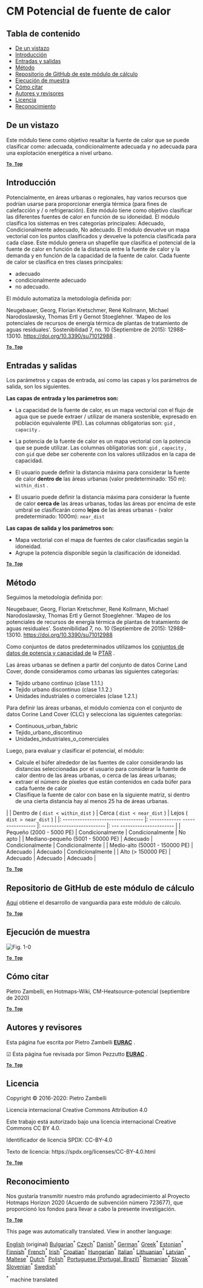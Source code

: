 <h1><a class="anchor" id="cm-heat-source-potential" href="#cm-heat-source-potential"><i class="fa fa-link"></i></a>CM Potencial de fuente de calor</h1><h2><a class="anchor" id="table-of-contents" href="#table-of-contents"><i class="fa fa-link"></i></a> Tabla de contenido</h2><ul><li> <a href="#in-a-glance">De un vistazo</a></li><li> <a href="#introduction">Introducción</a></li><li> <a href="#inputs-and-outputs">Entradas y salidas</a></li><li> <a href="#method">Método</a></li><li> <a href="#github-repository-of-this-calculation-module">Repositorio de GitHub de este módulo de cálculo</a></li><li> <a href="#sample-run">Ejecución de muestra</a></li><li> <a href="#how-to-cite">Cómo citar</a></li><li> <a href="#authors-and-reviewers">Autores y revisores</a></li><li> <a href="#license">Licencia</a></li><li> <a href="#acknowledgement">Reconocimiento</a></li></ul><h2><a class="anchor" id="in-a-glance" href="#in-a-glance"><i class="fa fa-link"></i></a> De un vistazo</h2><p> Este módulo tiene como objetivo resaltar la fuente de calor que se puede clasificar como: adecuada, condicionalmente adecuada y no adecuada para una explotación energética a nivel urbano.</p><p> <a href="#table-of-contents"><strong><code>To Top</code></strong></a></p><h2><a class="anchor" id="introduction" href="#introduction"><i class="fa fa-link"></i></a> Introducción</h2><p> Potencialmente, en áreas urbanas o regionales, hay varios recursos que podrían usarse para proporcionar energía térmica (para fines de calefacción y / o refrigeración). Este módulo tiene como objetivo clasificar las diferentes fuentes de calor en función de su idoneidad. El módulo clasifica los sistemas en tres categorías principales: Adecuado, Condicionalmente adecuado, No adecuado. El módulo devuelve un mapa vectorial con los puntos clasificados y devuelve la potencia clasificada para cada clase. Este módulo genera un shapefile que clasifica el potencial de la fuente de calor en función de la distancia entre la fuente de calor y la demanda y en función de la capacidad de la fuente de calor. Cada fuente de calor se clasifica en tres clases principales:</p><ul><li> adecuado</li><li> condicionalmente adecuado</li><li> no adecuado.</li></ul><p> El módulo automatiza la metodología definida por:</p><p> Neugebauer, Georg, Florian Kretschmer, René Kollmann, Michael Narodoslawsky, Thomas Ertl y Gernot Stoeglehner. &#39;Mapeo de los potenciales de recursos de energía térmica de plantas de tratamiento de aguas residuales&#39;. Sostenibilidad 7, no. 10 (Septiembre de 2015): 12988–13010. <a href="https://doi.org/10.3390/su71012988">https://doi.org/10.3390/su71012988</a> .</p><p> <a href="#table-of-contents"><strong><code>To Top</code></strong></a></p><h2><a class="anchor" id="inputs-and-outputs" href="#inputs-and-outputs"><i class="fa fa-link"></i></a> Entradas y salidas</h2><p> Los parámetros y capas de entrada, así como las capas y los parámetros de salida, son los siguientes.</p><p> <strong>Las capas de entrada y los parámetros son:</strong></p><ul><li><p> La capacidad de la fuente de calor, es un mapa vectorial con el flujo de agua que se puede extraer / utilizar de manera sostenible, expresado en población equivalente (PE). Las columnas obligatorias son: <code>gid</code> , <code>capacity</code> .</p></li><li><p> La potencia de la fuente de calor es un mapa vectorial con la potencia que se puede utilizar. Las columnas obligatorias son: <code>gid</code> , <code>capacity</code> , con <code>gid</code> que debe ser coherente con los valores utilizados en la capa de capacidad.</p></li><li><p> El usuario puede definir la distancia máxima para considerar la fuente de calor <strong>dentro de</strong> las áreas urbanas (valor predeterminado: 150 m): <code>within_dist</code> .</p></li><li><p> El usuario puede definir la distancia máxima para considerar la fuente de calor <strong>cerca de</strong> las áreas urbanas, todas las áreas por encima de este umbral se clasificarán como <strong>lejos</strong> de las áreas urbanas - (valor predeterminado: 1000m): <code>near_dist</code></p></li></ul><p> <strong>Las capas de salida y los parámetros son:</strong></p><ul><li> Mapa vectorial con el mapa de fuentes de calor clasificadas según la idoneidad.</li><li> Agrupe la potencia disponible según la clasificación de idoneidad.</li></ul><p> <a href="#table-of-contents"><strong><code>To Top</code></strong></a></p><h2><a class="anchor" id="method" href="#method"><i class="fa fa-link"></i></a> Método</h2><p> Seguimos la metodología definida por:</p><p> Neugebauer, Georg, Florian Kretschmer, René Kollmann, Michael Narodoslawsky, Thomas Ertl y Gernot Stoeglehner. &#39;Mapeo de los potenciales de recursos de energía térmica de plantas de tratamiento de aguas residuales&#39;. Sostenibilidad 7, no. 10 (Septiembre de 2015): 12988–13010. <a href="https://doi.org/10.3390/su71012988.">https://doi.org/10.3390/su71012988</a></p><p> Como conjuntos de datos predeterminados utilizamos los <a href="https://gitlab.com/hotmaps/potential/WWTP/">conjuntos de datos de potencia y capacidad de</a> la <a href="https://gitlab.com/hotmaps/potential/WWTP/">PTAR</a> .</p><p> Las áreas urbanas se definen a partir del conjunto de datos Corine Land Cover, donde consideramos como urbanas las siguientes categorías:</p><ul><li> Tejido urbano continuo (clase 1.1.1.)</li><li> Tejido urbano discontinuo (clase 1.1.2.)</li><li> Unidades industriales o comerciales (clase 1.2.1.)</li></ul><p> Para definir las áreas urbanas, el módulo comienza con el conjunto de datos Corine Land Cover (CLC) y selecciona las siguientes categorías:</p><ul><li> Continuous_urban_fabric</li><li> Tejido_urbano_discontinuo</li><li> Unidades_industriales_o_comerciales</li></ul><p> Luego, para evaluar y clasificar el potencial, el módulo:</p><ul><li> Calcule el búfer alrededor de las fuentes de calor considerando las distancias seleccionadas por el usuario para considerar la fuente de calor dentro de las áreas urbanas, o cerca de las áreas urbanas;</li><li> extraer el número de píxeles que están contenidos en cada búfer para cada fuente de calor</li><li> Clasifique la fuente de calor con base en la siguiente matriz, si dentro de una cierta distancia hay al menos 25 ha de áreas urbanas.</li></ul><p> | | Dentro de ( <code>dist &lt; within_dist</code> ) | Cerca ( <code>dist &lt; near_dist</code> ) | Lejos ( <code>dist &gt; near_dist</code> ) | |: --------------------------------- |: ------------- ----------------- |: -------------------------- |: --- ---------------------- | | Pequeño (2000 - 5000 PE) | Condicionalmente | Condicionalmente | No apto | | Mediano-pequeño (5001 - 50000 PE) | Adecuado | Condicionalmente | Condicionalmente | | Medio-alto (50001 - 150000 PE) | Adecuado | Adecuado | Condicionalmente | | Alto (&gt; 150000 PE) | Adecuado | Adecuado | Adecuado |</p><p> <a href="#table-of-contents"><strong><code>To Top</code></strong></a></p><h2><a class="anchor" id="github-repository-of-this-calculation-module" href="#github-repository-of-this-calculation-module"><i class="fa fa-link"></i></a> Repositorio de GitHub de este módulo de cálculo</h2><p> <a href="https://github.com/HotMaps/heatsource_potential/tree/develop">Aquí</a> obtiene el desarrollo de vanguardia para este módulo de cálculo.</p><p> <a href="#table-of-contents"><strong><code>To Top</code></strong></a></p><h2><a class="anchor" id="sample-run" href="#sample-run"><i class="fa fa-link"></i></a> Ejecución de muestra</h2><img alt="Fig. 1-0" src="https://wiki.hotmaps.hevs.ch/en/CM-Heatsource-potential/cm-heat.png" title="Ejecute el CM de fuente de calor"/><p> <a href="#table-of-contents"><strong><code>To Top</code></strong></a></p><h2><a class="anchor" id="how-to-cite" href="#how-to-cite"><i class="fa fa-link"></i></a> Cómo citar</h2><p> Pietro Zambelli, en Hotmaps-Wiki, CM-Heatsource-potencial (septiembre de 2020)</p><p> <a href="#table-of-contents"><strong><code>To Top</code></strong></a></p><h2><a class="anchor" id="authors-and-reviewers" href="#authors-and-reviewers"><i class="fa fa-link"></i></a> Autores y revisores</h2><p> Esta página fue escrita por Pietro Zambelli <strong><a href="http://www.eurac.edu">EURAC</a></strong> .</p><p> ☑ Esta página fue revisada por Simon Pezzutto <strong><a href="http://www.eurac.edu">EURAC</a></strong> .</p><p> <a href="#table-of-contents"><strong><code>To Top</code></strong></a></p><h2><a class="anchor" id="license" href="#license"><i class="fa fa-link"></i></a> Licencia</h2><p> Copyright © 2016-2020: Pietro Zambelli</p><p> Licencia internacional Creative Commons Attribution 4.0</p><p> Este trabajo está autorizado bajo una licencia internacional Creative Commons CC BY 4.0.</p><p> Identificador de licencia SPDX: CC-BY-4.0</p><p> Texto de licencia: https://spdx.org/licenses/CC-BY-4.0.html</p><p> <a href="#table-of-contents"><strong><code>To Top</code></strong></a></p><h2><a class="anchor" id="acknowledgement" href="#acknowledgement"><i class="fa fa-link"></i></a> Reconocimiento</h2><p> Nos gustaría transmitir nuestro más profundo agradecimiento al Proyecto Hotmaps Horizon 2020 (Acuerdo de subvención número 723677), que proporcionó los fondos para llevar a cabo la presente investigación.</p><p> <a href="#table-of-contents"><strong><code>To Top</code></strong></a></p>
<!--- THIS IS A SUPER UNIQUE IDENTIFIER -->

This page was automatically translated. View in another language:

[English](../en/CM-Heat-source-potential) (original) [Bulgarian](../bg/CM-Heat-source-potential)<sup>\*</sup> [Czech](../cs/CM-Heat-source-potential)<sup>\*</sup> [Danish](../da/CM-Heat-source-potential)<sup>\*</sup> [German](../de/CM-Heat-source-potential)<sup>\*</sup> [Greek](../el/CM-Heat-source-potential)<sup>\*</sup>  [Estonian](../et/CM-Heat-source-potential)<sup>\*</sup> [Finnish](../fi/CM-Heat-source-potential)<sup>\*</sup> [French](../fr/CM-Heat-source-potential)<sup>\*</sup> [Irish](../ga/CM-Heat-source-potential)<sup>\*</sup> [Croatian](../hr/CM-Heat-source-potential)<sup>\*</sup> [Hungarian](../hu/CM-Heat-source-potential)<sup>\*</sup> [Italian](../it/CM-Heat-source-potential)<sup>\*</sup> [Lithuanian](../lt/CM-Heat-source-potential)<sup>\*</sup> [Latvian](../lv/CM-Heat-source-potential)<sup>\*</sup> [Maltese](../mt/CM-Heat-source-potential)<sup>\*</sup> [Dutch](../nl/CM-Heat-source-potential)<sup>\*</sup> [Polish](../pl/CM-Heat-source-potential)<sup>\*</sup> [Portuguese (Portugal, Brazil)](../pt/CM-Heat-source-potential)<sup>\*</sup> [Romanian](../ro/CM-Heat-source-potential)<sup>\*</sup> [Slovak](../sk/CM-Heat-source-potential)<sup>\*</sup> [Slovenian](../sl/CM-Heat-source-potential)<sup>\*</sup> [Swedish](../sv/CM-Heat-source-potential)<sup>\*</sup> 

<sup>\*</sup> machine translated
